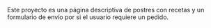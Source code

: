 Este proyecto es una página descriptiva de postres con recetas y un formulario de envío por si el usuario requiere un pedido.

